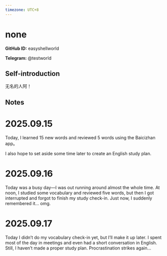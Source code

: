 ```yaml
---
timezone: UTC+8
---
```


# none

**GitHub ID:** easyshellworld

**Telegram:** @testworld

## Self-introduction

无名的人阿！

## Notes
<!-- Content_START -->
# 2025.09.15
<!-- DAILY_CHECKIN_2025-09-15_START -->
Today, I learned 15 new words and reviewed 5 words using the Baicizhan app。

I also hope to set aside some time later to create an English study plan.
<!-- DAILY_CHECKIN_2025-09-15_END -->


# 2025.09.16
<!-- DAILY_CHECKIN_2025-09-16_START -->
Today was a busy day—I was out running around almost the whole time. At noon, I studied some vocabulary and reviewed five words, but then I got interrupted and forgot to finish my study check-in. Just now, I suddenly remembered it… omg.
<!-- DAILY_CHECKIN_2025-09-16_END -->


# 2025.09.17
<!-- DAILY_CHECKIN_2025-09-17_START -->
Today I didn’t do my vocabulary check-in yet, but I’ll make it up later. I spent most of the day in meetings and even had a short conversation in English. Still, I haven’t made a proper study plan. Procrastination strikes again…
<!-- DAILY_CHECKIN_2025-09-17_END -->
<!-- Content_END -->

